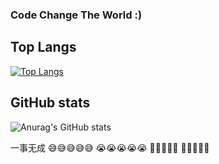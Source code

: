 ###  Code Change The World  :)

## Top Langs
[![Top Langs](https://github-readme-stats.vercel.app/api/top-langs/?username=yishuiwang&layout=compact&hide=cmake)](https://github.com/anuraghazra/github-readme-stats)

## GitHub stats
![Anurag's GitHub stats](https://github-readme-stats.vercel.app/api?username=yishuiwang&theme=light&show_icons=true)

一事无成
😅😅😅😅😅
😭😭😭😭😭
🥵🥵🥵🥵🥵
🥰🥰🥰🥰🥰


<!--
**yishuiwang/yishuiwang** is a ✨ _special_ ✨ repository because its `README.md` (this file) appears on your GitHub profile.

Here are some ideas to get you started:

- 🔭 I’m currently working on ...
- 🌱 I’m currently learning ...
- 👯 I’m looking to collaborate on ...
- 🤔 I’m looking for help with ...
- 💬 Ask me about ...
- 📫 How to reach me: ...
- 😄 Pronouns: ...
- ⚡ Fun fact: ...
-->
